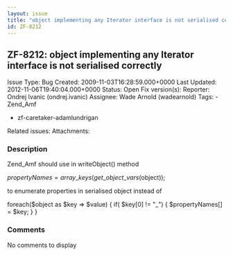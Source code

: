 ```yaml
---
layout: issue
title: "object implementing any Iterator interface is not serialised correctly"
id: ZF-8212
---
```


ZF-8212: object implementing any Iterator interface is not serialised correctly
-------------------------------------------------------------------------------

 Issue Type: Bug Created: 2009-11-03T16:28:59.000+0000 Last Updated: 2012-11-06T19:40:04.000+0000 Status: Open Fix version(s): 
 Reporter:  Ondrej Ivanic (ondrej.ivanic)  Assignee:  Wade Arnold (wadearnold)  Tags: - Zend\_Amf
- zf-caretaker-adamlundrigan
 
 Related issues: 
 Attachments: 
### Description

Zend\_Amf should use in writeObject() method

$propertyNames = array\_keys(get\_object\_vars($object));

to enumerate properties in serialised object instead of

foreach($object as $key => $value) { if( $key[0] != "\_") { $propertyNames[] = $key; } }

 

 

### Comments

No comments to display